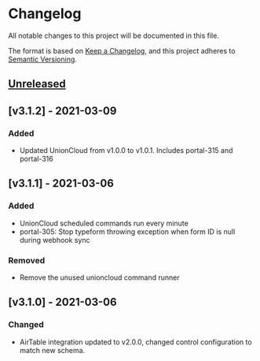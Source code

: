 # Changelog

All notable changes to this project will be documented in this file.

The format is based on [Keep a Changelog](https://keepachangelog.com/en/1.0.0/),
and this project adheres to [Semantic Versioning](https://semver.org/spec/v2.0.0.html).

## [Unreleased]

## [v3.1.2] - 2021-03-09

### Added
- Updated UnionCloud from v1.0.0 to v1.0.1. Includes portal-315 and portal-316

## [v3.1.1] - 2021-03-06

### Added
- UnionCloud scheduled commands run every minute
- portal-305: Stop typeform throwing exception when form ID is null during webhook sync

### Removed
- Remove the unused unioncloud command runner

## [v3.1.0] - 2021-03-06

### Changed
- AirTable integration updated to v2.0.0, changed control configuration to match new schema.

[Unreleased]: https://github.com/bristol-su/portal/compare/v3.1.2...HEAD
[3.1.2]: https://github.com/bristol-su/portal/compare/v3.1.1...v3.1.2
[3.1.1]: https://github.com/bristol-su/portal/compare/v3.1.0...v3.1.1
[3.1.0]: https://github.com/bristol-su/portal/releases/tag/v3.1.0
